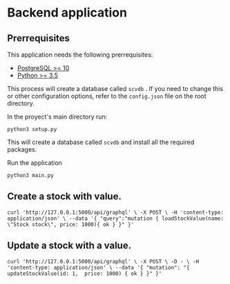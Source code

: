 # Backend application

## Prerrequisites

This application needs the following prerrequisites:

  - [PostgreSQL >= 10](https://www.postgresql.org/)
  - [Python >= 3.5](https://www.python.org/)

This process will create a database called `scvdb` . If you need to change this or other configuration options, refer to the `config.json` file on the root directory.

In the proyect's main directory run:

`python3 setup.py`

This will create a database called `scvdb` and install all the required packages.

Run the application

`python3 main.py`

## Create a stock with value.

`curl 'http://127.0.0.1:5000/api/graphql' \
  -X POST \
  -H 'content-type: application/json' \
  --data '{
    "query":"mutation {
       loadStockValue(name: \"Stock stock\", price: 1000){ ok }
    }"
  }'
  `

## Update a stock with a value.

`curl 'http://127.0.0.1:5000/api/graphql' \
 -X POST \
 -D - \
 -H 'content-type: application/json' \
 --data '{
   "mutation": "{ updateStockValue(id: 1,  price: 1000) { ok } }"
 }'
 `
